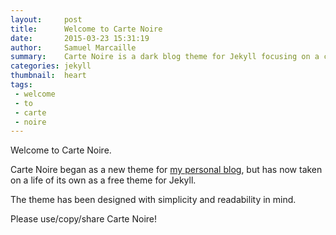 ```yaml
---
layout:     post
title:      Welcome to Carte Noire
date:       2015-03-23 15:31:19
author:     Samuel Marcaille
summary:    Carte Noire is a dark blog theme for Jekyll focusing on a clear reading experience.
categories: jekyll
thumbnail:  heart
tags:
 - welcome
 - to
 - carte
 - noire
---
```


Welcome to Carte Noire.

Carte Noire began as a new theme for [my personal blog][1], but has now taken
on a life of its own as a free theme for Jekyll.

The theme has been designed with simplicity and readability in mind.

Please use/copy/share Carte Noire!

[1]: http://deild.github.io/
